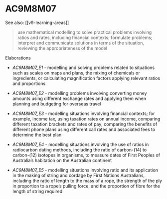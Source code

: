 
# AC9M8M07 

See also: [[v9-learning-areas]]

> use mathematical modelling to solve practical problems involving ratios and rates, including financial contexts; formulate problems; interpret and communicate solutions in terms of the situation, reviewing the appropriateness of the model

Elaborations


- _AC9M8M07_E1_ - modelling and solving problems related to situations such as scales on maps and plans, the mixing of chemicals or ingredients, or calculating magnification factors applying relevant ratios and proportions

- _AC9M8M07_E2_ - modelling problems involving converting money amounts using different exchange rates and applying them when planning and budgeting for overseas travel

- _AC9M8M07_E3_ - modelling situations involving financial contexts; for example, income tax, using taxation rates on annual income, comparing different taxation brackets and rates of pay; comparing the benefits of different phone plans using different call rates and associated fees to determine the best plan

- _AC9M8M07_E4_ - modelling situations involving the use of ratios in radiocarbon dating methods, including the ratio of carbon-\(14\) to carbon-\(12\) isotopes in organisms, to measure dates of First Peoples of Australia’s habitation on the Australian continent

- _AC9M8M07_E5_ - modelling situations involving ratio and its application in the making of string and cordage by First Nations Australians, including the ratio of length to the mass of a rope, the strength of the ply in proportion to a rope’s pulling force, and the proportion of fibre for the length of string required
